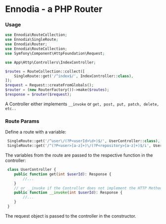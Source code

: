 # Ennodia - a PHP Router

### Usage

```php
use Ennodia\RouteCollection;
use Ennodia\SingleRoute;
use Ennodia\Router;
use Ennodia\RouteCollection;
use Symfony\Component\HttpFoundation\Request;

use App\Http\Controllers\IndexController;

$routes = RouteCollection::collect([
    SingleRoute::get('/^index$/', IndexController::class),
]);
$request = Request::createFromGlobals();
$router = (new RouterFactory())->make($routes);
$response = $router($request);
```

A Controller either implements ``__invoke`` or ``get, post, put, patch, delete, etc..``

### Route Params
Define a route with a variable:
```php
 SingleRoute::get('/^user\/(?P<userId>\d+)$/', UserController::class),
 SingleRoute::get('/^(?P<user>[a-z]+)\/(?P<repository>[a-z]+)$/i', UserController::class),
```
The variables from the route are passed to the respective function in the controller:
```php
 class UserController {
    public function get(int $userId): Response {
        //...
    }
    // or __invoke if the Controller does not implement the HTTP Method directly
    public function __invoke(int $userId): Response {
        //...
    }
 }
```

The request object is passed to the controller in the constructor.
